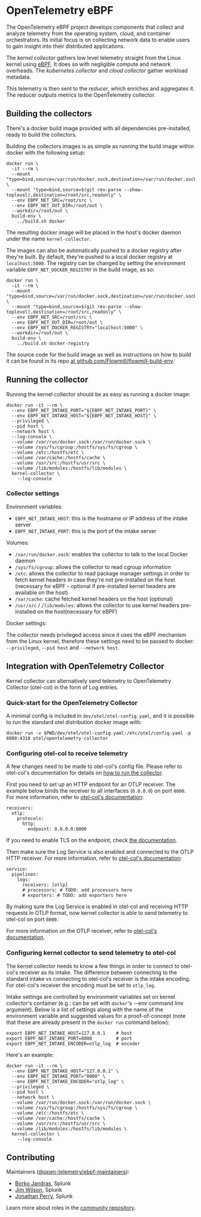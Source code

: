 # OpenTelemetry eBPF #

The OpenTelemetry eBPF project develops components that collect and analyze
telemetry from the operating system, cloud, and container orchestrators. Its initial focus
is on collecting network data to enable users to gain insight into their distributed 
applications.

The _kernel collector_ gathers low level telemetry straight from the Linux
kernel using [eBPF](https://ebpf.io/). It does so with negligible compute and 
network overheads. The _kubernetes collector_ and _cloud collector_ gather workload
metadata.

This telemetry is then sent to the _reducer_, which enriches and aggregates it.
The reducer outputs metrics to the OpenTelemetry collector.

## Building the collectors ##

There's a docker build image provided with all dependencies pre-installed,
ready to build the collectors.

Building the collectors images is as simple as running the build image within
docker with the following setup:

```
docker run \
  -it --rm \
  --mount "type=bind,source=/var/run/docker.sock,destination=/var/run/docker.sock" \
  --mount "type=bind,source=$(git rev-parse --show-toplevel),destination=/root/src,readonly" \
  --env EBPF_NET_SRC=/root/src \
  --env EBPF_NET_OUT_DIR=/root/out \
  --workdir=/root/out \
  build-env \
    ../build.sh docker
```

The resulting docker image will be placed in the host's docker daemon under the
name `kernel-collector`.

The images can also be automatically pushed to a docker registry after they're built.
By default, they're pushed to a local docker registry at `localhost:5000`. The registry
can be changed by setting the environment variable `EBPF_NET_DOCKER_REGISTRY` in the
build image, as so:

```
docker run \
  -it --rm \
  --mount "type=bind,source=/var/run/docker.sock,destination=/var/run/docker.sock" \
  --mount "type=bind,source=$(git rev-parse --show-toplevel),destination=/root/src,readonly" \
  --env EBPF_NET_SRC=/root/src \
  --env EBPF_NET_OUT_DIR=/root/out \
  --env EBPF_NET_DOCKER_REGISTRY="localhost:5000" \
  --workdir=/root/out \
  build-env \
    ../build.sh docker-registry
```

The source code for the build image as well as instructions on how to build it
can be found in its repo [at github.com/Flowmill/flowmill-build-env](
https://github.com/Flowmill/flowmill-build-env).

## Running the collector ##

Running the kernel collector should be as easy as running a docker image:

```
docker run -it --rm \
  --env EBPF_NET_INTAKE_PORT="${EBPF_NET_INTAKE_PORT}" \
  --env EBPF_NET_INTAKE_HOST="${EBPF_NET_INTAKE_HOST}" \
  --privileged \
  --pid host \
  --network host \
  --log-console \
  --volume /var/run/docker.sock:/var/run/docker.sock \
  --volume /sys/fs/cgroup:/hostfs/sys/fs/cgroup \
  --volume /etc:/hostfs/etc \
  --volume /var/cache:/hostfs/cache \
  --volume /usr/src:/hostfs/usr/src \
  --volume /lib/modules:/hostfs/lib/modules \
  kernel-collector \
    --log-console
```

### Collector settings ###

Environment variables:

- `EBPF_NET_INTAKE_HOST`: this is the hostname or IP address of the intake server
- `EBPF_NET_INTAKE_PORT`: this is the port of the intake server

Volumes:

- `/var/run/docker.sock`: enables the collector to talk to the local Docker daemon
- `/sys/fs/cgroup`: allows the collector to read cgroup information
- `/etc`: allows the collector to read package manager settings in order to
  fetch kernel headers in case they're not pre-installed on the host (necessary
  for eBPF - optional if pre-installed kernel headers are available on the host)
- `/var/cache`: cache fetched kernel headers on the host (optional)
- `/usr/src` / `/lib/modules`: allows the collector to use kernel headers
  pre-installed on the host(necessary for eBPF)

Docker settings:

The collector needs privileged access since it uses the eBPF mechanism from the
Linux kernel, therefore these settings need to be passed to docker: `--privileged`,
`--pid host` and `--network host`.

## Integration with OpenTelemetry Collector ##

Kernel collector can alternatively send telemetry to OpenTelemetry Collector
(otel-col) in the form of Log entries.

### Quick-start for the OpenTelemetry Collector ###

A minimal config is included in `dev/otel/otel-config.yaml`, and it is possible to run
the standard otel distribution docker image with:
```
docker run -v $PWD/dev/otel/otel-config.yaml:/etc/otel/config.yaml -p 8000:4318 otel/opentelemetry-collector
```
### Configuring otel-col to receive telemetry ###

A few changes need to be made to otel-col's config file. Please refer to 
otel-col's documentation for details on [how to run the
collector](https://opentelemetry.io/docs/collector/getting-started/#docker).

First you need to set up an HTTP endpoint for an OTLP receiver. The example
below binds the receiver to all interfaces (`0.0.0.0`) on port `8000`. For more
information, refer to [otel-col's
documentation](https://opentelemetry.io/docs/collector/configuration/#receivers):
```
receivers:
  otlp:
    protocols:
      http:
        endpoint: 0.0.0.0:8000
```

If you need to enable TLS on the endpoint, check [the
documentation](https://github.com/open-telemetry/opentelemetry-collector/blob/main/config/configtls/README.md#server-configuration).

Then make sure the Log Service is also enabled and connected to the OTLP HTTP
receiver. For more information, refer to [otel-col's
documentation](https://opentelemetry.io/docs/collector/configuration/#service):

```
service:
  pipelines:
    logs:
      receivers: [otlp]
      # processors: # TODO: add processors here
      # exporters: # TODO: add exporters here
```

By making sure the Log Service is enabled in otel-col and receiving HTTP
requests in OTLP format, now kernel collector is able to send telemetry to
otel-col on port `8000`.

For more information on the OTLP receiver, refer to [otel-col's
documentation](https://github.com/open-telemetry/opentelemetry-collector/blob/main/receiver/otlpreceiver/README.md).

### Configuring kernel collector to send telemetry to otel-col ###

The kernel collector needs to know a few things in order to connect to
otel-col's receiver as its intake. The difference between connecting to the
standard intake vs connecting to otel-col's receiver is the intake encoding.
For otel-col's receiver the encoding must be set to `otlp_log`.

Intake settings are controlled by environment variables set on kernel
collector's container (e.g.: can be set with `docker`'s --env command line
argument). Below is a list of settings along with the name of the environment
variable and suggested values for a proof-of-concept (note that these are already 
present in the `docker run` command below):
```
export EBPF_NET_INTAKE_HOST=127.0.0.1    # host
export EBPF_NET_INTAKE_PORT=8000         # port
export EBPF_NET_INTAKE_ENCODER=otlp_log  # encoder
```

Here's an example:

```
docker run -it --rm \
  --env EBPF_NET_INTAKE_HOST="127.0.0.1" \
  --env EBPF_NET_INTAKE_PORT="8000" \
  --env EBPF_NET_INTAKE_ENCODER="otlp_log" \
  --privileged \
  --pid host \
  --network host \
  --volume /var/run/docker.sock:/var/run/docker.sock \
  --volume /sys/fs/cgroup:/hostfs/sys/fs/cgroup \
  --volume /etc:/hostfs/etc \
  --volume /var/cache:/hostfs/cache \
  --volume /usr/src:/hostfs/usr/src \
  --volume /lib/modules:/hostfs/lib/modules \
  kernel-collector \
    --log-console
```

## Contributing ##

Maintainers ([@open-telemetry/ebpf-maintainers](https://github.com/orgs/open-telemetry/teams/ebpf-maintainers)):

- [Borko Jandras](https://github.com/bjandras), Splunk
- [Jim Wilson](https://github.com/jimwsplk), Splunk
- [Jonathan Perry](https://github.com/yonch), Splunk

Learn more about roles in the [community repository](https://github.com/open-telemetry/community/blob/main/community-membership.md).
